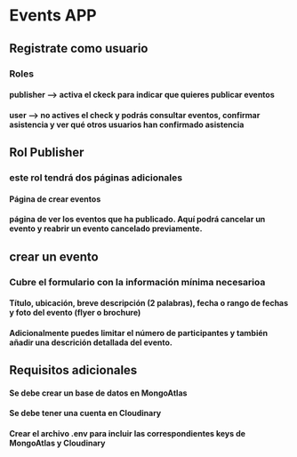 # Events APP
## Registrate como usuario
### Roles 
#### publisher --> activa el ckeck para indicar que quieres publicar eventos
#### user --> no actives el check y podrás consultar eventos, confirmar asistencia y ver qué otros usuarios han confirmado asistencia

## Rol Publisher
### este rol tendrá dos páginas adicionales
#### Página de crear eventos
#### página de ver los eventos que ha publicado. Aquí podrá cancelar un evento y reabrir un evento cancelado previamente.


## crear un evento
### Cubre el formulario con la información mínima necesarioa
#### Título, ubicación, breve descripción (2 palabras), fecha o rango de fechas y foto del evento (flyer o brochure)
#### Adicionalmente puedes limitar el número de participantes y también añadir una descrición detallada del evento.


## Requisitos adicionales
#### Se debe crear un base de datos en MongoAtlas
#### Se debe tener una cuenta en Cloudinary
#### Crear el archivo .env para incluir las correspondientes keys de MongoAtlas y Cloudinary
